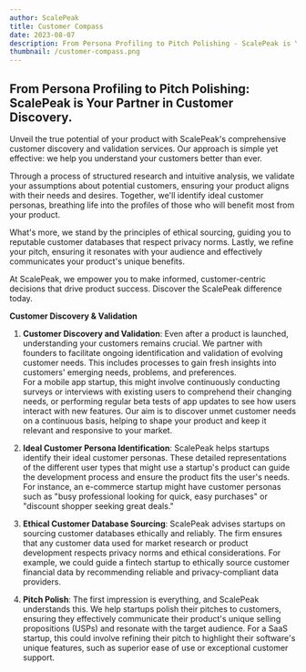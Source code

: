 ```yaml
---
author: ScalePeak
title: Customer Compass
date: 2023-08-07
description: From Persona Profiling to Pitch Polishing - ScalePeak is Your Partner in Customer Discovery.
thumbnail: /customer-compass.png
---
```



## From Persona Profiling to Pitch Polishing: ScalePeak is Your Partner in Customer Discovery.

Unveil the true potential of your product with ScalePeak's comprehensive customer discovery and validation services. Our approach is simple yet effective: we help you understand your customers better than ever. 

Through a process of structured research and intuitive analysis, we validate your assumptions about potential customers, ensuring your product aligns with their needs and desires. Together, we'll identify ideal customer personas, breathing life into the profiles of those who will benefit most from your product. 

What's more, we stand by the principles of ethical sourcing, guiding you to reputable customer databases that respect privacy norms. Lastly, we refine your pitch, ensuring it resonates with your audience and effectively communicates your product's unique benefits. 

At ScalePeak, we empower you to make informed, customer-centric decisions that drive product success. Discover the ScalePeak difference today.

**Customer Discovery & Validation**

1. **Customer Discovery and Validation**: Even after a product is launched, understanding your customers remains crucial. We partner with founders to facilitate ongoing identification and validation of evolving customer needs. This includes processes to gain fresh insights into customers' emerging needs, problems, and preferences.  
For a mobile app startup, this might involve continuously conducting surveys or interviews with existing users to comprehend their changing needs, or performing regular beta tests of app updates to see how users interact with new features. 
Our aim is to discover unmet customer needs on a continuous basis, helping to shape your product and keep it relevant and responsive to your market.

2. **Ideal Customer Persona Identification**: ScalePeak helps startups identify their ideal customer personas. These detailed representations of the different user types that might use a startup's product can guide the development process and ensure the product fits the user's needs. For instance, an e-commerce startup might have customer personas such as "busy professional looking for quick, easy purchases" or "discount shopper seeking great deals."

3. **Ethical Customer Database Sourcing**: ScalePeak advises startups on sourcing customer databases ethically and reliably. The firm ensures that any customer data used for market research or product development respects privacy norms and ethical considerations. For example, we could guide a fintech startup to ethically source customer financial data by recommending reliable and privacy-compliant data providers.

4. **Pitch Polish**: The first impression is everything, and ScalePeak understands this. We help startups polish their pitches to customers, ensuring they effectively communicate their product's unique selling propositions (USPs) and resonate with the target audience. For a SaaS startup, this could involve refining their pitch to highlight their software's unique features, such as superior ease of use or exceptional customer support.